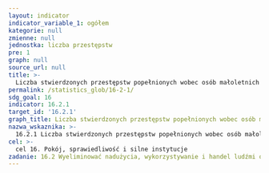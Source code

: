 ```yaml
---
layout: indicator
indicator_variable_1: ogółem
kategorie: null
zmienne: null
jednostka: liczba przestępstw
pre: 1
graph: null
source_url: null
title: >-
  Liczba stwierdzonych przestępstw popełnionych wobec osób małoletnich
permalink: /statistics_glob/16-2-1/
sdg_goal: 16
indicator: 16.2.1
target_id: '16.2.1'
graph_title: Liczba stwierdzonych przestępstw popełnionych wobec osób małoletnich
nazwa_wskaznika: >-
  16.2.1 Liczba stwierdzonych przestępstw popełnionych wobec osób małoletnich
cel: >-
  cel 16. Pokój, sprawiedliwość i silne instytucje
zadanie: 16.2 Wyeliminować nadużycia, wykorzystywanie i handel ludźmi oraz wszelkie formy przemocy i tortur wobec dzieci
---
```

